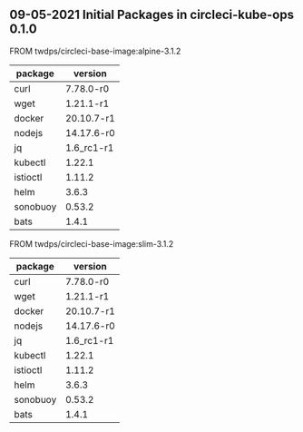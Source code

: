 ## 09-05-2021 Initial Packages in circleci-kube-ops 0.1.0

FROM twdps/circleci-base-image:alpine-3.1.2

| package         | version      |
|-----------------|--------------|
| curl            | 7.78.0-r0    |
| wget            | 1.21.1-r1    |
| docker          | 20.10.7-r1   |
| nodejs          | 14.17.6-r0   |
| jq              | 1.6_rc1-r1   |
| kubectl         | 1.22.1       |
| istioctl        | 1.11.2       |
| helm            | 3.6.3        |
| sonobuoy        | 0.53.2       |
| bats            | 1.4.1        |

FROM twdps/circleci-base-image:slim-3.1.2

| package         | version      |
|-----------------|--------------|
| curl            | 7.78.0-r0    |
| wget            | 1.21.1-r1    |
| docker          | 20.10.7-r1   |
| nodejs          | 14.17.6-r0   |
| jq              | 1.6_rc1-r1   |
| kubectl         | 1.22.1       |
| istioctl        | 1.11.2       |
| helm            | 3.6.3        |
| sonobuoy        | 0.53.2       |
| bats            | 1.4.1        |
